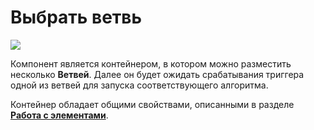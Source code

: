 # Выбрать ветвь

![](<../../../../.gitbook/assets/Выбрать ветвь.png>)

Компонент является контейнером, в котором можно разместить несколько **Ветвей**. Далее он будет ожидать срабатывания триггера одной из ветвей для запуска соответствующего алгоритма.

Контейнер обладает общими свойствами, описанными в разделе  [**Работа с элементами**](https://docs.primo-rpa.ru/primo-rpa/primo-studio/process/elements).
